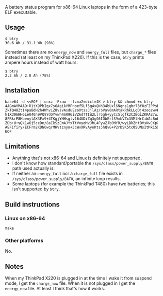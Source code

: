 A battery status program for x86-64 Linux laptops in the form of a 423-byte ELF
executable.

## Usage

    $ btry
    30.6 Wh / 31.1 Wh (98%)

Sometimes there are no `energy_now` and `energy_full` files, but `charge_*` files instead
(at least on my ThinkPad X220).  If this is the case, `btry` prints ampere hours instead
of watt hours.

    $ btry
    2.2 Ah / 2.8 Ah (78%)

## Installation

```
base64 -d <<EOF | unxz -Fraw --lzma2=dict=4K > btry && chmod +x btry
4AGmAVMAAD+R1tX9PhIqx7s6AgikVMFnoef5Lf5g4xQNh34bUxl6Ngns1gbr73fOzFZPPsBmJtIpQv
ZkTQ4UZtI4paBdH2h4WhvLZ8vzvAsduEzoXtssJjlAz/bVav0mARtakRhkLLgDj4zoqzwvKjXPQ6/s
k1X396HH6Le040n9VQ9YdOYvwh4mR9GiVZ6dTTIW2Llrogh+yyCcSlgfk2CZBGLZKRA27wJRqF6c/O
8FRkrP8HbenylAX3Fx9+4TKgjYHHsglv164UDiZq3gG6IObErtS9mbVZx35MlHrCiWALBnbXW6UBzE
ZDb+U+yQk1w6j5ceDn/8aEkSzEmAJYxTtVoyoMvJhL4PywZJb0MYR/wyLBkZntBVsKwJXpXLLA1Qhf
AEFIfiry/ECFrm2KDNOwqrMHVtznyn+JcWvXRvAyoKts5hQvG+P2rDSK5tc0SUNsItMk1SXgA=
EOF
```

## Limitations

*   Anything that's not x86-64 and Linux is definitely not supported.
*   I don't know how standard/portable the `/sys/class/power_supply/BAT0` path used
    actually is.
*   If neither an `energy_full` nor a `charge_full` file exists in
    `/sys/class/power_supply/BAT0`, an infinite loop results.
*   Some laptops (for example the ThinkPad T480) have two batteries; this isn't supported
    by `btry`.

## Build instructions

### Linux on x86-64

    make

### Other platforms

No.

## Notes

When my ThinkPad X220 is plugged in at the time I wake it from suspend mode, I get the
`charge_now` file.  When it is not plugged in I get the `energy_now` file.  At least I
think that's how it works.
